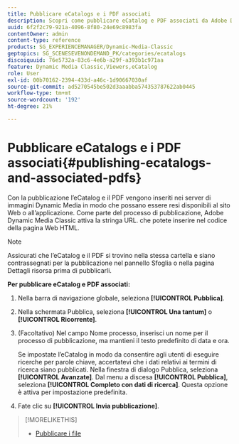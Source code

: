 ```yaml
---
title: Pubblicare eCatalogs e i PDF associati
description: Scopri come pubblicare eCatalog e PDF associati da Adobe Dynamic Media Classic.
uuid: 6f2f2c79-921a-4096-8f80-24e69c8983fa
contentOwner: admin
content-type: reference
products: SG_EXPERIENCEMANAGER/Dynamic-Media-Classic
geptopics: SG_SCENESEVENONDEMAND_PK/categories/ecatalogs
discoiquuid: 76e5732a-83c6-4e6b-a29f-a393b1c971aa
feature: Dynamic Media Classic,Viewers,eCatalog
role: User
exl-id: 00b70162-2394-433d-a46c-1d90667030af
source-git-commit: ad5270545be502d3aaabba574353787622ab0445
workflow-type: tm+mt
source-wordcount: '192'
ht-degree: 21%

---
```


# Pubblicare eCatalogs e i PDF associati{#publishing-ecatalogs-and-associated-pdfs}

Con la pubblicazione l’eCatalog e il PDF vengono inseriti nei server di immagini Dynamic Media in modo che possano essere resi disponibili al sito Web o all’applicazione. Come parte del processo di pubblicazione, Adobe Dynamic Media Classic attiva la stringa URL. che potete inserire nel codice della pagina Web HTML.

>[!NOTE]
>
>Assicurati che l’eCatalog e il PDF si trovino nella stessa cartella e siano contrassegnati per la pubblicazione nel pannello Sfoglia o nella pagina Dettagli risorsa prima di pubblicarli.

**Per pubblicare eCatalog e PDF associati:**

1. Nella barra di navigazione globale, seleziona **[!UICONTROL Pubblica]**.
1. Nella schermata Pubblica, seleziona **[!UICONTROL Una tantum]** o **[!UICONTROL Ricorrente]**.
1. (Facoltativo) Nel campo Nome processo, inserisci un nome per il processo di pubblicazione, ma mantieni il testo predefinito di data e ora.

   Se impostate l’eCatalog in modo da consentire agli utenti di eseguire ricerche per parole chiave, accertatevi che i dati relativi ai termini di ricerca siano pubblicati. Nella finestra di dialogo Pubblica, seleziona **[!UICONTROL Avanzate]**. Dal menu a discesa **[!UICONTROL Pubblica]**, seleziona **[!UICONTROL Completo con dati di ricerca]**. Questa opzione è attiva per impostazione predefinita.

1. Fate clic su **[!UICONTROL Invia pubblicazione]**.

>[!MORELIKETHIS]
>
>* [Pubblicare i file](publishing-files.md)

